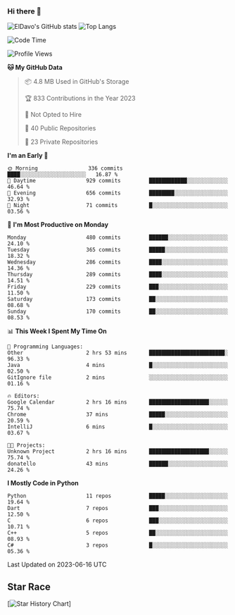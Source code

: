 ### Hi there 👋
![ElDavo's GitHub stats](https://github-readme-stats.vercel.app/api?username=ElDavoo&show_icons=true&theme=chartreuse-dark)
![Top Langs](https://github-readme-stats.vercel.app/api/top-langs/?username=ElDavoo&theme=chartreuse-dark&layout=compact)

<!--START_SECTION:waka-->
![Code Time](http://img.shields.io/badge/Code%20Time-80%20hrs%2041%20mins-blue)

![Profile Views](http://img.shields.io/badge/Profile%20Views-119-blue)

**🐱 My GitHub Data** 

> 📦 4.8 MB Used in GitHub's Storage 
 > 
> 🏆 833 Contributions in the Year 2023
 > 
> 🚫 Not Opted to Hire
 > 
> 📜 40 Public Repositories 
 > 
> 🔑 23 Private Repositories 
 > 
**I'm an Early 🐤** 

```text
🌞 Morning                336 commits         ████░░░░░░░░░░░░░░░░░░░░░   16.87 % 
🌆 Daytime                929 commits         ████████████░░░░░░░░░░░░░   46.64 % 
🌃 Evening                656 commits         ████████░░░░░░░░░░░░░░░░░   32.93 % 
🌙 Night                  71 commits          █░░░░░░░░░░░░░░░░░░░░░░░░   03.56 % 
```
📅 **I'm Most Productive on Monday** 

```text
Monday                   480 commits         ██████░░░░░░░░░░░░░░░░░░░   24.10 % 
Tuesday                  365 commits         █████░░░░░░░░░░░░░░░░░░░░   18.32 % 
Wednesday                286 commits         ████░░░░░░░░░░░░░░░░░░░░░   14.36 % 
Thursday                 289 commits         ████░░░░░░░░░░░░░░░░░░░░░   14.51 % 
Friday                   229 commits         ███░░░░░░░░░░░░░░░░░░░░░░   11.50 % 
Saturday                 173 commits         ██░░░░░░░░░░░░░░░░░░░░░░░   08.68 % 
Sunday                   170 commits         ██░░░░░░░░░░░░░░░░░░░░░░░   08.53 % 
```


📊 **This Week I Spent My Time On** 

```text
💬 Programming Languages: 
Other                    2 hrs 53 mins       ████████████████████████░   96.33 % 
Java                     4 mins              █░░░░░░░░░░░░░░░░░░░░░░░░   02.50 % 
GitIgnore file           2 mins              ░░░░░░░░░░░░░░░░░░░░░░░░░   01.16 % 

🔥 Editors: 
Google Calendar          2 hrs 16 mins       ███████████████████░░░░░░   75.74 % 
Chrome                   37 mins             █████░░░░░░░░░░░░░░░░░░░░   20.59 % 
IntelliJ                 6 mins              █░░░░░░░░░░░░░░░░░░░░░░░░   03.67 % 

🐱‍💻 Projects: 
Unknown Project          2 hrs 16 mins       ███████████████████░░░░░░   75.74 % 
donatello                43 mins             ██████░░░░░░░░░░░░░░░░░░░   24.26 % 
```

**I Mostly Code in Python** 

```text
Python                   11 repos            █████░░░░░░░░░░░░░░░░░░░░   19.64 % 
Dart                     7 repos             ███░░░░░░░░░░░░░░░░░░░░░░   12.50 % 
C                        6 repos             ███░░░░░░░░░░░░░░░░░░░░░░   10.71 % 
C++                      5 repos             ██░░░░░░░░░░░░░░░░░░░░░░░   08.93 % 
C#                       3 repos             █░░░░░░░░░░░░░░░░░░░░░░░░   05.36 % 
```




 Last Updated on 2023-06-16 UTC
<!--END_SECTION:waka-->

## Star Race

[![Star History Chart](https://api.star-history.com/svg?repos=ElDavoo/WhatsApp-Crypt14-Crypt15-Decrypter,ElDavoo/TuringOS,EliteAndroidApps/WhatsApp-Crypt12-Decrypter,KnugiHK/Whatsapp-Chat-Exporter&type=Date)]
